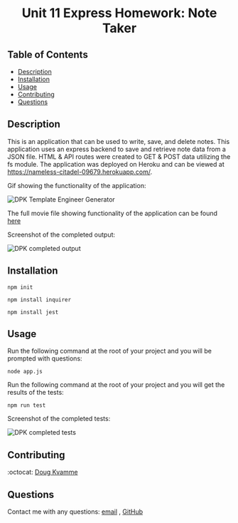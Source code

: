 <h1 align="center">Unit 11 Express Homework: Note Taker</h1>

## Table of Contents

- [Description](#description)
- [Installation](#installation)
- [Usage](#usage)
- [Contributing](#contributing)
- [Questions](#questions)

## Description

This is an application that can be used to write, save, and delete notes. This application uses an express backend to save and retrieve note data from a JSON file.  HTML & API routes were created to GET & POST data utilizing the fs module.  The application was deployed on Heroku and can be viewed at https://nameless-citadel-09679.herokuapp.com/. 

Gif showing the functionality of the application:

![DPK Template Engineer Generator](./src/te.gif)

The full movie file showing functionality of the application can be found [here](./src/te.mp4)

Screenshot of the completed output:

![DPK completed output](./src/sample.png)

## Installation

`npm init`

`npm install inquirer`

`npm install jest`


## Usage

Run the following command at the root of your project and you will be prompted with questions:

`node app.js`

Run the following command at the root of your project and you will get the results of the tests:

`npm run test`

Screenshot of the completed tests:

![DPK completed tests](./src/test.png)

## Contributing

:octocat: [Doug Kvamme](https://github.com/kvadou)

## Questions

Contact me with any questions: [email](mailto:dougkvamme@gmail.com) , [GitHub](https://github.com/kvadou)<br />
